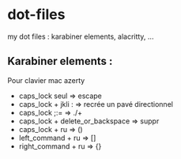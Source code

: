 # dot-files
my dot files : karabiner elements, alacritty, ...

## Karabiner elements :
Pour clavier mac azerty
- caps_lock seul => escape
- caps_lock + jkli : => recrée un pavé directionnel
- caps_lock ;:= => ./+
- caps_lock + delete_or_backspace => suppr
- caps_lock + ru => ()
- left_command + ru => []
- right_command + ru => {}
